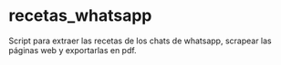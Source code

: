 # recetas_whatsapp
Script para extraer las recetas de los chats de whatsapp, scrapear las páginas web y exportarlas en pdf.
